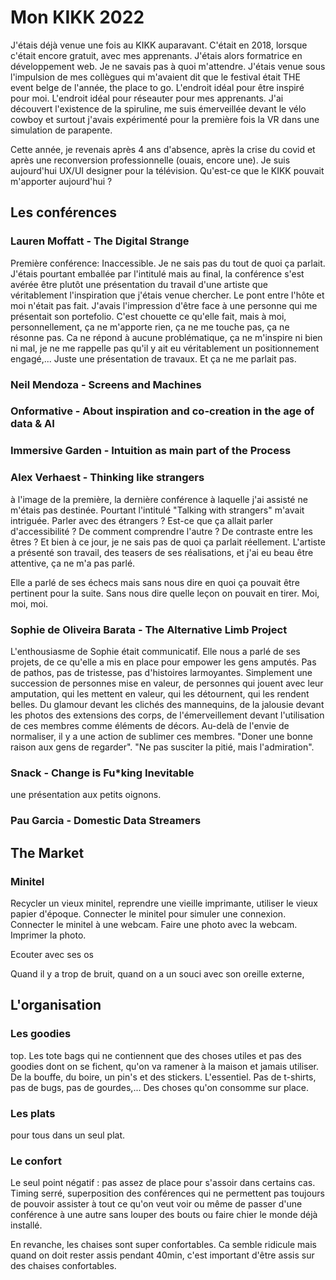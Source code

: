 # Mon KIKK 2022

J'étais déjà venue une fois au KIKK auparavant. C'était en 2018, lorsque c'était encore gratuit, avec mes apprenants. J'étais alors formatrice en développement web. Je ne savais pas à quoi m'attendre. J'étais venue sous l'impulsion de mes collègues qui m'avaient dit que le festival était THE event belge de l'année, the place to go. L'endroit idéal pour être inspiré pour moi. L'endroit idéal pour réseauter pour mes apprenants. J'ai découvert l'existence de la spiruline, me suis émerveillée devant le vélo cowboy et surtout j'avais expérimenté pour la première fois la VR dans une simulation de parapente.

Cette année, je revenais après 4 ans d'absence, après la crise du covid et après une reconversion professionnelle (ouais, encore une). Je suis aujourd'hui UX/UI designer pour la télévision. Qu'est-ce que le KIKK pouvait m'apporter aujourd'hui ?

## Les conférences

### Lauren Moffatt - The Digital Strange

Première conférence: Inaccessible. Je ne sais pas du tout de quoi ça parlait. J'étais pourtant emballée par l'intitulé mais au final, la conférence s'est avérée être plutôt une présentation du travail d'une artiste que véritablement l'inspiration que j'étais venue chercher. Le pont entre l'hôte et moi n'était pas fait. J'avais l'impression d'être face à une personne qui me présentait son portefolio. C'est chouette ce qu'elle fait, mais à moi, personnellement, ça ne m'apporte rien, ça ne me touche pas, ça ne résonne pas. Ca ne répond à aucune problématique, ça ne m'inspire ni bien ni mal, je ne me rappelle pas qu'il y ait eu véritablement un positionnement engagé,... Juste une présentation de travaux. Et ça ne me parlait pas.

### Neil Mendoza - Screens and Machines

### Onformative - About inspiration and co-creation in the age of data & AI

### Immersive Garden - Intuition as main part of the Process

### Alex Verhaest - Thinking like strangers

à l'image de la première, la dernière conférence à laquelle j'ai assisté ne m'étais pas destinée. Pourtant l'intitulé "Talking with strangers" m'avait intriguée. Parler avec des étrangers ? Est-ce que ça allait parler d'accessibilité ? De comment comprendre l'autre ? De contraste entre les êtres ? Et bien à ce jour, je ne sais pas de quoi ça parlait réellement. L'artiste a présenté son travail, des teasers de ses réalisations, et j'ai eu beau être attentive, ça ne m'a pas parlé. 

Elle a parlé de ses échecs mais sans nous dire en quoi ça pouvait être pertinent pour la suite. Sans nous dire quelle leçon on pouvait en tirer. Moi, moi, moi.

### Sophie de Oliveira Barata - The Alternative Limb Project

L'enthousiasme de Sophie était communicatif. Elle nous a parlé de ses projets, de ce qu'elle a mis en place pour empower les gens amputés. Pas de pathos, pas de tristesse, pas d'histoires larmoyantes. Simplement une succession de personnes mise en valeur, de personnes qui jouent avec leur amputation, qui les mettent en valeur, qui les détournent, qui les rendent belles. Du glamour devant les clichés des mannequins, de la jalousie devant les photos des extensions des corps, de l'émerveillement devant l'utilisation de ces membres comme éléments de décors. Au-delà de l'envie de normaliser, il y a une action de sublimer ces membres. "Doner une bonne raison aux gens de regarder". "Ne pas susciter la pitié, mais l'admiration".

### Snack - Change is Fu*king Inevitable

une présentation aux petits oignons.



### Pau Garcia - Domestic Data Streamers

## The Market

### Minitel

Recycler un vieux minitel, reprendre une vieille imprimante, utiliser le vieux papier d'époque. Connecter le minitel pour simuler une connexion. Connecter le minitel à une webcam. Faire une photo avec la webcam. Imprimer la photo. 

Ecouter avec ses os

Quand il y a trop de bruit, quand on a un souci avec son oreille externe,

## L'organisation

### Les goodies

top. Les tote bags qui ne contiennent que des choses utiles et pas des goodies dont on se fichent, qu'on va ramener à la maison et jamais utiliser. De la bouffe, du boire, un pin's et des stickers. L'essentiel. Pas de t-shirts, pas de bugs, pas de gourdes,... Des choses qu'on consomme sur place.

### Les plats 

pour tous dans un seul plat. 

### Le confort

Le seul point négatif : pas assez de place pour s'assoir dans certains cas. Timing serré, superposition des conférences qui ne permettent pas toujours de pouvoir assister à tout ce qu'on veut voir ou même de passer d'une conférence à une autre sans louper des bouts ou faire chier le monde déjà installé.

En revanche, les chaises sont super confortables. Ca semble ridicule mais quand on doit rester assis pendant 40min, c'est important d'être assis sur des chaises confortables.